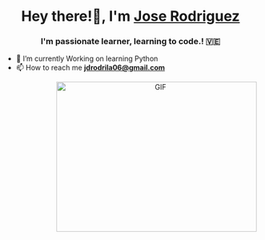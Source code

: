 <h1 align="center">Hey there!👋, I'm <a href="https://100rabhcsmc.github.io/Me.io/" target="blank">
Jose Rodriguez</a></h1>

<h3 align="center">I'm passionate learner, learning to code.! 🇻🇪</h3>


- 🌱 I’m currently Working on learning Python
- 📫 How to reach me **jdrodrila06@gmail.com**

 
<a target="_blank" align="center">
  <img align="right" top="500" height="300" width="400" alt="GIF" src="https://media.giphy.com/media/SWoSkN6DxTszqIKEqv/giphy.gif">
</a>
